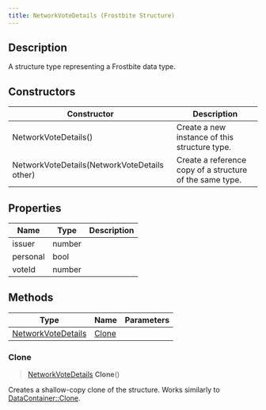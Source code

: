 ```yaml
---
title: NetworkVoteDetails (Frostbite Structure)
---
```

## Description

A structure type representing a Frostbite data type.

## Constructors

| Constructor                                  | Description                                              |
| -------------------------------------------- | -------------------------------------------------------- |
| NetworkVoteDetails()                         | Create a new instance of this structure type.            |
| NetworkVoteDetails(NetworkVoteDetails other) | Create a reference copy of a structure of the same type. |

## Properties

| Name     | Type   | Description |
| -------- | ------ | ----------- |
| issuer   | number |             |
| personal | bool   |             |
| voteId   | number |             |

## Methods

| Type                                     | Name            | Parameters |
| ---------------------------------------- | --------------- | ---------- |
| [NetworkVoteDetails](NetworkVoteDetails) | [Clone](#clone) |            |

### Clone

> [NetworkVoteDetails](NetworkVoteDetails) **Clone**()

Creates a shallow-copy clone of the structure. Works similarly to [DataContainer::Clone](/vext/ref/cls/shr/datacontainer#clone).

